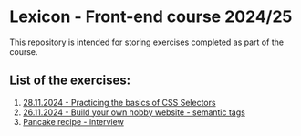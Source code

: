 # Lexicon - Front-end course 2024/25

This repository is intended for storing exercises completed as part of the course.
## List of the exercises:
1. [28.11.2024 - Practicing the basics of CSS Selectors](https://github.com/topmar/Lexicon-frontend/tree/v48-thursday)
2. [26.11.2024 - Build your own hobby website - semantic tags](https://github.com/topmar/Lexicon-frontend/tree/v48-tuesday)
3. [Pancake recipe - interview](https://github.com/topmar/Lexicon-frontend/tree/interview)
